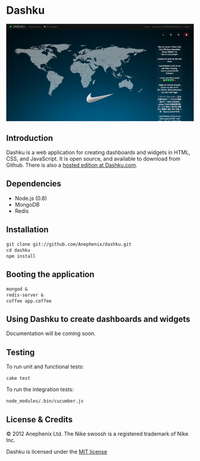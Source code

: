 Dashku
===

![Dashku Screenshot](dashku-screenshot.png)

Introduction
---

Dashku is a web application for creating dashboards and widgets in HTML, CSS, and JavaScript. It is open source, and available to download from Github. There is also a [hosted edition at Dashku.com](https://dashku.com).

Dependencies
---

- Node.js (0.8)
- MongoDB
- Redis

Installation
---

    git clone git://github.com/Anephenix/dashku.git
    cd dashku
    npm install

Booting the application
---

    mongod &
    redis-server &
    coffee app.coffee

Using Dashku to create dashboards and widgets
---

Documentation will be coming soon.

Testing
---

To run unit and functional tests:

    cake test

To run the integration tests:

    node_modules/.bin/cucumber.js

License & Credits
---

&copy; 2012 Anephenix Ltd. The Nike swoosh is a registered trademark of Nike Inc.

Dashku is licensed under the [MIT license](www.opensource.org/licenses/MIT)